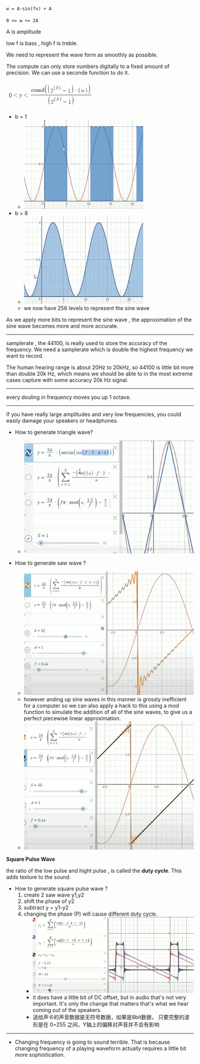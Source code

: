 

```
w = A·sin(fx) + A 

0 <= w <= 2A
```

A is amplitude

low f is bass ,   high f is treble.


We need to represent the wave form as smoothly as possible.

The compute can only store numbers digitally to a fixed amount of precision. We can use a seconde function to do it.

![](imgs/sound_approximate_wave.png)


- b = 1
    - ![](imgs/sound_b_1.png)
- b = 8
    - ![](imgs/sound_b_8.png)
    - we now have 256 levels to represent the sine wave

As we apply more bits to represent the sine wave , the approximation of the sine wave becomes more and more accurate.

----

samplerate , the 44100, is really used to store the accuracy of the frequency.  We need a samplerate which is double the highest frequency we want to record. 

The human hearing range is about 20Hz to 20kHz,  so 44100 is little bit more than double 20k Hz, which means we should be able to in the most extreme cases capture with some accuracy 20k Hz signal. 

---

every douling in frequency moves you up 1 octave.

---

If you have really large amplitudes and very low frequencies, you could easily damage your speakers or headphones. 


- How to generate triangle wave?
    - ![](imgs/sound_triangle_wave.png)

- How to generate saw wave ?
    - ![](imgs/sound_saw_wave.png)
    - however anding up sine waves in this manner is grossly inefficient for a computer so we can also apply a hack to this using a mod function to simulate the addition of all of the sine waves, to give us a perfect piecewise linear approximation. 
    - ![](imgs/sound_saw_wave2.png)


**Square Pulse Wave**

the ratio of the low pulse and hight pulse , is called the **duty cycle**.  This adds texture to the sound.

- How to generate square pulse wave ?
    1. create 2 saw wave y1,y2
    2. shift the phase of y2
    3. subtract  y = y1-y2
    4. changing the phase (P) will cause different duty cycle.
        - ![](imgs/sound_square_pulse_wave.png)
        - it does have a little bit of DC offset, but in audio that's not very important. It's only the change that matters that's what we hear coming out of the speakers. 
        - 送给声卡的声音数据是无符号数据，如果是8bit数据， 只要完整的波形是在 0~255 之间，Y轴上的偏移对声音并不会有影响

---

- Changing frequency is going to sound terrible. That is because changing frequency of a playing waveform actually requires a little bit more sophistication. 


